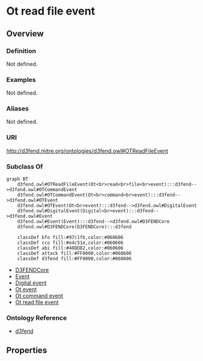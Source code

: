 # Ot read file event

## Overview

### Definition
Not defined.

### Examples
Not defined.

### Aliases
Not defined.

### URI
http://d3fend.mitre.org/ontologies/d3fend.owl#OTReadFileEvent

### Subclass Of
```mermaid
graph BT
    d3fend.owl#OTReadFileEvent(Ot<br>read<br>file<br>event):::d3fend-->d3fend.owl#OTCommandEvent
    d3fend.owl#OTCommandEvent(Ot<br>command<br>event):::d3fend-->d3fend.owl#OTEvent
    d3fend.owl#OTEvent(Ot<br>event):::d3fend-->d3fend.owl#DigitalEvent
    d3fend.owl#DigitalEvent(Digital<br>event):::d3fend-->d3fend.owl#Event
    d3fend.owl#Event(Event):::d3fend-->d3fend.owl#D3FENDCore
    d3fend.owl#D3FENDCore(D3FENDCore):::d3fend
    
    classDef bfo fill:#97c1fb,color:#060606
    classDef cco fill:#e4c51e,color:#060606
    classDef abi fill:#48DD82,color:#060606
    classDef attack fill:#FF0000,color:#060606
    classDef d3fend fill:#FF0000,color:#060606
```

- [D3FENDCore](/docs/ontology/reference/model/D3FENDCore/D3FENDCore.md)
- [Event](/docs/ontology/reference/model/D3FENDCore/Event/Event.md)
- [Digital event](/docs/ontology/reference/model/D3FENDCore/Event/Digital%20event/Digital%20event.md)
- [Ot event](/docs/ontology/reference/model/D3FENDCore/Event/Digital%20event/Ot%20event/Ot%20event.md)
- [Ot command event](/docs/ontology/reference/model/D3FENDCore/Event/Digital%20event/Ot%20event/Ot%20command%20event/Ot%20command%20event.md)
- [Ot read file event](/docs/ontology/reference/model/D3FENDCore/Event/Digital%20event/Ot%20event/Ot%20command%20event/Ot%20read%20file%20event/Ot%20read%20file%20event.md)


### Ontology Reference
- [d3fend](http://d3fend.mitre.org/ontologies/d3fend.owl#)

## Properties
